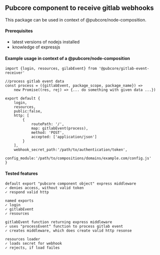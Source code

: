 ## Pubcore component to receive gitlab webhooks
This package can be used in context of @pubcore/node-composition.

#### Prerequisites
* latest versions of nodejs installed
* knowledge of expressjs

#### Example usage in context of a @pubcore/node-composition

	import {login, resources, gilabEvent} from '@pubcore/gitlab-event-receiver'

	//process gitlab event data
	const process = ({gitlabEvent, package_scope, package_name}) =>  
		new Promise((res, rej) => {... do something with given data ...})

	export default {
		login,
		resources,
		public:false,
		http: [
			{
				routePath: '/',
				map: gitlabEvent(process),
				method: 'POST',
				accepted: ['application/json']
			}
		],
		webhook_secret_path:'/path/to/authentication/token',
		config_module:'/path/to/compositions/domains/example.com/config.js'
	}


#### Tested features

	default export "pubcore component object" express middleware
	✓ denies access, without valid token
	✓ respond valid http

	named exports
	✓ login
	✓ gitlabEvent
	✓ resources

	gitlabEvent function returning express middleware
	✓ uses "processEvent" function to process gitlab event
	✓ creates middleware, which does create valid http resonse

	resources loader
	✓ loads secret for webhook
	✓ rejects, if load failes

